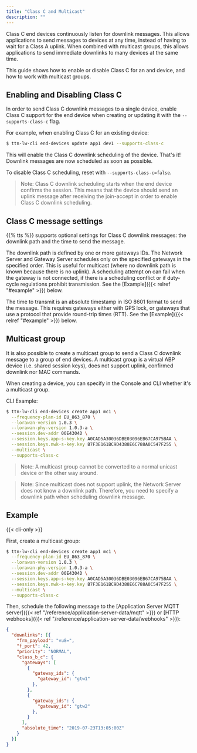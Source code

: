 ```yaml
---
title: "Class C and Multicast"
description: ""
---
```


Class C end devices continuously listen for downlink messages. This allows applications to send messages to devices at any time, instead of having to wait for a Class A uplink. When combined with multicast groups, this allows applications to send immediate downlinks to many devices at the same time.

This guide shows how to enable or disable Class C for an and device, and how to work with multicast groups.

<!--more-->

## Enabling and Disabling Class C

In order to send Class C downlink messages to a single device, enable Class C support for the end device when creating or updating it with the `--supports-class-c` flag.

For example, when enabling Class C for an existing device:

```bash
$ ttn-lw-cli end-devices update app1 dev1 --supports-class-c
```

This will enable the Class C downlink scheduling of the device. That's it! Downlink messages are now scheduled as soon as possible.

To disable Class C scheduling, reset with `--supports-class-c=false`.

>Note: Class C downlink scheduling starts when the end device confirms the session. This means that the device should send an uplink message after receiving the join-accept in order to enable Class C downlink scheduling.

## Class C message settings

{{% tts %}} supports optional settings for Class C downlink messages: the downlink path and the time to send the message.

The downlink path is defined by one or more gateways IDs. The Network Server and Gateway Server schedules only on the specified gateways in the specified order. This is useful for multicast (where no downlink path is known because there is no uplink). A scheduling attempt on can fail when the gateway is not connected, if there is a scheduling conflict or if duty-cycle regulations prohibit transmission. See the [Example]({{< relref "#example" >}}) below.

The time to transmit is an absolute timestamp in ISO 8601 format to send the message. This requires gateways either with GPS lock, or gateways that use a protocol that provide round-trip times (RTT). See the [Example]({{< relref "#example" >}}) below.

## Multicast group

It is also possible to create a multicast group to send a Class C downlink message to a group of end devices. A multicast group is a virtual ABP device (i.e. shared session keys), does not support uplink, confirmed downlink nor MAC commands.

When creating a device, you can specify in the Console and CLI whether it's a multicast group.

CLI Example:

```bash
$ ttn-lw-cli end-devices create app1 mc1 \
  --frequency-plan-id EU_863_870 \
  --lorawan-version 1.0.3 \
  --lorawan-phy-version 1.0.3-a \
  --session.dev-addr 00E4304D \
  --session.keys.app-s-key.key A0CAD5A30036DBE03096EB67CA975BAA \
  --session.keys.nwk-s-key.key B7F3E161BC9D4388E6C788A0C547F255 \
  --multicast \
  --supports-class-c
```

>Note: A multicast group cannot be converted to a normal unicast device or the other way around.

>Note: Since multicast does not support uplink, the Network Server does not know a downlink path. Therefore, you need to specify a downlink path when scheduling downlink message.

## Example

{{< cli-only >}}

First, create a multicast group:

```bash
$ ttn-lw-cli end-devices create app1 mc1 \
  --frequency-plan-id EU_863_870 \
  --lorawan-version 1.0.3 \
  --lorawan-phy-version 1.0.3-a \
  --session.dev-addr 00E4304D \
  --session.keys.app-s-key.key A0CAD5A30036DBE03096EB67CA975BAA \
  --session.keys.nwk-s-key.key B7F3E161BC9D4388E6C788A0C547F255 \
  --multicast \
  --supports-class-c
```

Then, schedule the following message to the [Application Server MQTT server]({{< ref "/reference/application-server-data/mqtt" >}}) or [HTTP webhooks]({{< ref "/reference/application-server-data/webhooks" >}}):

```json
{
  "downlinks": [{
    "frm_payload": "vu8=",
    "f_port": 42,
    "priority": "NORMAL",
    "class_b_c": {
      "gateways": [
        {
          "gateway_ids": {
            "gateway_id": "gtw1"
          },
        },
        {
          "gateway_ids": {
            "gateway_id": "gtw2"
          },
        }
      ],
      "absolute_time": "2019-07-23T13:05:00Z"
    }
  }]
}
```
